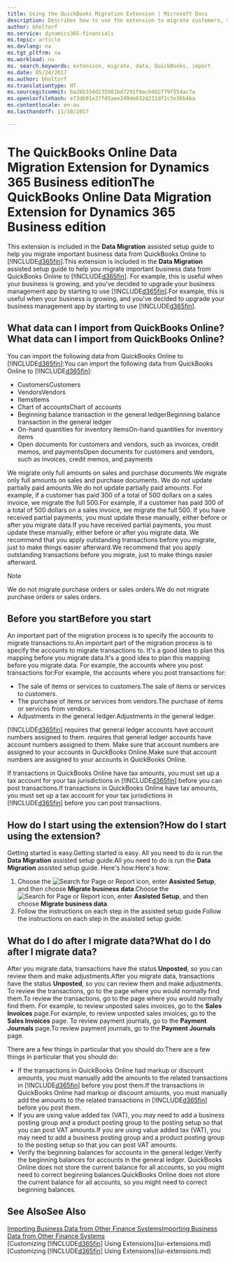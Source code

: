 ```yaml
---
title: Using the QuickBooks Migration Extension | Microsoft Docs
description: Describes how to use the extension to migrate customers, vendors, items, and accounts from QuickBooks Online to Dynamics 365.
author: bholtorf
ms.service: dynamics365-financials
ms.topic: article
ms.devlang: na
ms.tgt_pltfrm: na
ms.workload: na
ms. search.keywords: extension, migrate, data, QuickBooks, import
ms.date: 05/24/2017
ms.author: bholtorf
ms.translationtype: HT
ms.sourcegitcommit: ba26b354d235981bd7291f9ac6402779f554ac7a
ms.openlocfilehash: e73db91a37fd5aee249de032d231df2c5e36b4ba
ms.contentlocale: en-au
ms.lasthandoff: 11/10/2017

---
```


# <a name="the-quickbooks-online-data-migration-extension-for-dynamics-365-business-edition"></a><span data-ttu-id="7e785-103">The QuickBooks Online Data Migration Extension for Dynamics 365 Business edition</span><span class="sxs-lookup"><span data-stu-id="7e785-103">The QuickBooks Online Data Migration Extension for Dynamics 365 Business edition</span></span>
<span data-ttu-id="7e785-104">This extension is included in the **Data Migration** assisted setup guide to help you migrate important business data from QuickBooks Online to [!INCLUDE[d365fin](includes/d365fin_md.md)].</span><span class="sxs-lookup"><span data-stu-id="7e785-104">This extension is included in the **Data Migration** assisted setup guide to help you migrate important business data from QuickBooks Online to [!INCLUDE[d365fin](includes/d365fin_md.md)].</span></span> <span data-ttu-id="7e785-105">For example, this is useful when your business is growing, and you've decided to upgrade your business management app by starting to use [!INCLUDE[d365fin](includes/d365fin_md.md)].</span><span class="sxs-lookup"><span data-stu-id="7e785-105">For example, this is useful when your business is growing, and you've decided to upgrade your business management app by starting to use [!INCLUDE[d365fin](includes/d365fin_md.md)].</span></span>

## <a name="what-data-can-i-import-from-quickbooks-online"></a><span data-ttu-id="7e785-106">What data can I import from QuickBooks Online?</span><span class="sxs-lookup"><span data-stu-id="7e785-106">What data can I import from QuickBooks Online?</span></span>
<span data-ttu-id="7e785-107">You can import the following data from QuickBooks Online to [!INCLUDE[d365fin](includes/d365fin_md.md)]:</span><span class="sxs-lookup"><span data-stu-id="7e785-107">You can import the following data from QuickBooks Online to [!INCLUDE[d365fin](includes/d365fin_md.md)]:</span></span>  

* <span data-ttu-id="7e785-108">Customers</span><span class="sxs-lookup"><span data-stu-id="7e785-108">Customers</span></span>
* <span data-ttu-id="7e785-109">Vendors</span><span class="sxs-lookup"><span data-stu-id="7e785-109">Vendors</span></span>
* <span data-ttu-id="7e785-110">Items</span><span class="sxs-lookup"><span data-stu-id="7e785-110">Items</span></span>
* <span data-ttu-id="7e785-111">Chart of accounts</span><span class="sxs-lookup"><span data-stu-id="7e785-111">Chart of accounts</span></span>
* <span data-ttu-id="7e785-112">Beginning balance transaction in the general ledger</span><span class="sxs-lookup"><span data-stu-id="7e785-112">Beginning balance transaction in the general ledger</span></span>
* <span data-ttu-id="7e785-113">On-hand quantities for inventory items</span><span class="sxs-lookup"><span data-stu-id="7e785-113">On-hand quantities for inventory items</span></span>
* <span data-ttu-id="7e785-114">Open documents for customers and vendors, such as invoices, credit memos, and payments</span><span class="sxs-lookup"><span data-stu-id="7e785-114">Open documents for customers and vendors, such as invoices, credit memos, and payments</span></span>

<span data-ttu-id="7e785-115">We migrate only full amounts on sales and purchase documents.</span><span class="sxs-lookup"><span data-stu-id="7e785-115">We migrate only full amounts on sales and purchase documents.</span></span> <span data-ttu-id="7e785-116">We do not update partially paid amounts.</span><span class="sxs-lookup"><span data-stu-id="7e785-116">We do not update partially paid amounts.</span></span> <span data-ttu-id="7e785-117">For example, if a customer has paid 300 of a total of 500 dollars on a sales invoice, we migrate the full 500.</span><span class="sxs-lookup"><span data-stu-id="7e785-117">For example, if a customer has paid 300 of a total of 500 dollars on a sales invoice, we migrate the full 500.</span></span> <span data-ttu-id="7e785-118">If you have received partial payments, you must update these manually, either before or after you migrate data.</span><span class="sxs-lookup"><span data-stu-id="7e785-118">If you have received partial payments, you must update these manually, either before or after you migrate data.</span></span> <span data-ttu-id="7e785-119">We recommend that you apply outstanding transactions before you migrate, just to make things easier afterward.</span><span class="sxs-lookup"><span data-stu-id="7e785-119">We recommend that you apply outstanding transactions before you migrate, just to make things easier afterward.</span></span>

> [!NOTE]  
>   <span data-ttu-id="7e785-120">We do not migrate purchase orders or sales orders.</span><span class="sxs-lookup"><span data-stu-id="7e785-120">We do not migrate purchase orders or sales orders.</span></span>

## <a name="before-you-start"></a><span data-ttu-id="7e785-121">Before you start</span><span class="sxs-lookup"><span data-stu-id="7e785-121">Before you start</span></span>
<span data-ttu-id="7e785-122">An important part of the migration process is to specify the accounts to migrate transactions to.</span><span class="sxs-lookup"><span data-stu-id="7e785-122">An important part of the migration process is to specify the accounts to migrate transactions to.</span></span> <span data-ttu-id="7e785-123">It's a good idea to plan this mapping before you migrate data.</span><span class="sxs-lookup"><span data-stu-id="7e785-123">It's a good idea to plan this mapping before you migrate data.</span></span> <span data-ttu-id="7e785-124">For example, the accounts where you post transactions for:</span><span class="sxs-lookup"><span data-stu-id="7e785-124">For example, the accounts where you post transactions for:</span></span>  

* <span data-ttu-id="7e785-125">The sale of items or services to customers.</span><span class="sxs-lookup"><span data-stu-id="7e785-125">The sale of items or services to customers.</span></span>
* <span data-ttu-id="7e785-126">The purchase of items or services from vendors.</span><span class="sxs-lookup"><span data-stu-id="7e785-126">The purchase of items or services from vendors.</span></span>  
* <span data-ttu-id="7e785-127">Adjustments in the general ledger.</span><span class="sxs-lookup"><span data-stu-id="7e785-127">Adjustments in the general ledger.</span></span>  

[!INCLUDE[d365fin](includes/d365fin_md.md)]<span data-ttu-id="7e785-128"> requires that general ledger accounts have account numbers assigned to them.</span><span class="sxs-lookup"><span data-stu-id="7e785-128"> requires that general ledger accounts have account numbers assigned to them.</span></span> <span data-ttu-id="7e785-129">Make sure that account numbers are assigned to your accounts in QuickBooks Online.</span><span class="sxs-lookup"><span data-stu-id="7e785-129">Make sure that account numbers are assigned to your accounts in QuickBooks Online.</span></span>

<span data-ttu-id="7e785-130">If transactions in QuickBooks Online have tax amounts, you must set up a tax account for your tax jurisdictions in [!INCLUDE[d365fin](includes/d365fin_md.md)] before you can post transactions.</span><span class="sxs-lookup"><span data-stu-id="7e785-130">If transactions in QuickBooks Online have tax amounts, you must set up a tax account for your tax jurisdictions in [!INCLUDE[d365fin](includes/d365fin_md.md)] before you can post transactions.</span></span>

## <a name="how-do-i-start-using-the-extension"></a><span data-ttu-id="7e785-131">How do I start using the extension?</span><span class="sxs-lookup"><span data-stu-id="7e785-131">How do I start using the extension?</span></span>
<span data-ttu-id="7e785-132">Getting started is easy.</span><span class="sxs-lookup"><span data-stu-id="7e785-132">Getting started is easy.</span></span> <span data-ttu-id="7e785-133">All you need to do is run the **Data Migration** assisted setup guide.</span><span class="sxs-lookup"><span data-stu-id="7e785-133">All you need to do is run the **Data Migration** assisted setup guide.</span></span> <span data-ttu-id="7e785-134">Here's how:</span><span class="sxs-lookup"><span data-stu-id="7e785-134">Here's how:</span></span>

1. <span data-ttu-id="7e785-135">Choose the ![Search for Page or Report](media/ui-search/search_small.png "Search for Page or Report icon") icon, enter **Assisted Setup**, and then choose **Migrate business data**.</span><span class="sxs-lookup"><span data-stu-id="7e785-135">Choose the ![Search for Page or Report](media/ui-search/search_small.png "Search for Page or Report icon") icon, enter **Assisted Setup**, and then choose **Migrate business data**.</span></span>
2. <span data-ttu-id="7e785-136">Follow the instructions on each step in the assisted setup guide.</span><span class="sxs-lookup"><span data-stu-id="7e785-136">Follow the instructions on each step in the assisted setup guide.</span></span>

## <a name="what-do-i-do-after-i-migrate-data"></a><span data-ttu-id="7e785-137">What do I do after I migrate data?</span><span class="sxs-lookup"><span data-stu-id="7e785-137">What do I do after I migrate data?</span></span>
<span data-ttu-id="7e785-138">After you migrate data, transactions have the status **Unposted**, so you can review them and make adjustments.</span><span class="sxs-lookup"><span data-stu-id="7e785-138">After you migrate data, transactions have the status **Unposted**, so you can review them and make adjustments.</span></span> <span data-ttu-id="7e785-139">To review the transactions, go to the page where you would normally find them.</span><span class="sxs-lookup"><span data-stu-id="7e785-139">To review the transactions, go to the page where you would normally find them.</span></span> <span data-ttu-id="7e785-140">For example, to review unposted sales invoices, go to the **Sales Invoices** page.</span><span class="sxs-lookup"><span data-stu-id="7e785-140">For example, to review unposted sales invoices, go to the **Sales Invoices** page.</span></span> <span data-ttu-id="7e785-141">To review payment journals, go to the **Payment Journals** page.</span><span class="sxs-lookup"><span data-stu-id="7e785-141">To review payment journals, go to the **Payment Journals** page.</span></span>   

<span data-ttu-id="7e785-142">There are a few things in particular that you should do:</span><span class="sxs-lookup"><span data-stu-id="7e785-142">There are a few things in particular that you should do:</span></span>

* <span data-ttu-id="7e785-143">If the transactions in QuickBooks Online had markup or discount amounts, you must manually add the amounts to the related transactions in [!INCLUDE[d365fin](includes/d365fin_md.md)] before you post them.</span><span class="sxs-lookup"><span data-stu-id="7e785-143">If the transactions in QuickBooks Online had markup or discount amounts, you must manually add the amounts to the related transactions in [!INCLUDE[d365fin](includes/d365fin_md.md)] before you post them.</span></span>
* <span data-ttu-id="7e785-144">If you are using value added tax (VAT), you may need to add a business posting group and a product posting group to the posting setup so that you can post VAT amounts.</span><span class="sxs-lookup"><span data-stu-id="7e785-144">If you are using value added tax (VAT), you may need to add a business posting group and a product posting group to the posting setup so that you can post VAT amounts.</span></span>
* <span data-ttu-id="7e785-145">Verify the beginning balances for accounts in the general ledger.</span><span class="sxs-lookup"><span data-stu-id="7e785-145">Verify the beginning balances for accounts in the general ledger.</span></span> <span data-ttu-id="7e785-146">QuickBooks Online does not store the current balance for all accounts, so you might need to correct beginning balances.</span><span class="sxs-lookup"><span data-stu-id="7e785-146">QuickBooks Online does not store the current balance for all accounts, so you might need to correct beginning balances.</span></span>

## <a name="see-also"></a><span data-ttu-id="7e785-147">See Also</span><span class="sxs-lookup"><span data-stu-id="7e785-147">See Also</span></span>
[<span data-ttu-id="7e785-148">Importing Business Data from Other Finance Systems</span><span class="sxs-lookup"><span data-stu-id="7e785-148">Importing Business Data from Other Finance Systems</span></span>](upload-data.md)  
<span data-ttu-id="7e785-149">[Customizing [!INCLUDE[d365fin](includes/d365fin_md.md)] Using Extensions](ui-extensions.md)</span><span class="sxs-lookup"><span data-stu-id="7e785-149">[Customizing [!INCLUDE[d365fin](includes/d365fin_md.md)] Using Extensions](ui-extensions.md)</span></span>  

